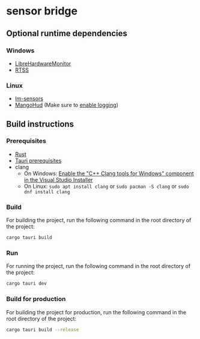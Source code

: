 # sensor bridge

## Optional runtime dependencies

### Windows
 * [LibreHardwareMonitor](https://github.com/LibreHardwareMonitor/LibreHardwareMonitor)
 * [RTSS](https://www.guru3d.com/files-details/rtss-rivatuner-statistics-server-download.html)

### Linux
 * [lm-sensors](https://github.com/lm-sensors/lm-sensors)
 * [MangoHud](https://github.com/flightlessmango/MangoHud) (Make sure to [enable logging](https://github.com/flightlessmango/MangoHud#fps-logging))

## Build instructions

### Prerequisites

* [Rust](https://www.rust-lang.org/tools/install)
* [Tauri prerequisites](https://tauri.app/v1/guides/getting-started/prerequisites)
* clang
    * On
      Windows: [Enable the "C++ Clang tools for Windows" component in the Visual Studio Installer](https://www.wikihow.com/Install-Clang-on-Windows)
    * On Linux: `sudo apt install clang` or `sudo pacman -S clang` or `sudo dnf install clang`

### Build

For building the project, run the following command in the root directory of the project:

```bash
cargo tauri build
```

### Run

For running the project, run the following command in the root directory of the project:

```bash
cargo tauri dev
```

### Build for production

For building the project for production, run the following command in the root directory of the project:

```bash
cargo tauri build --release
```

